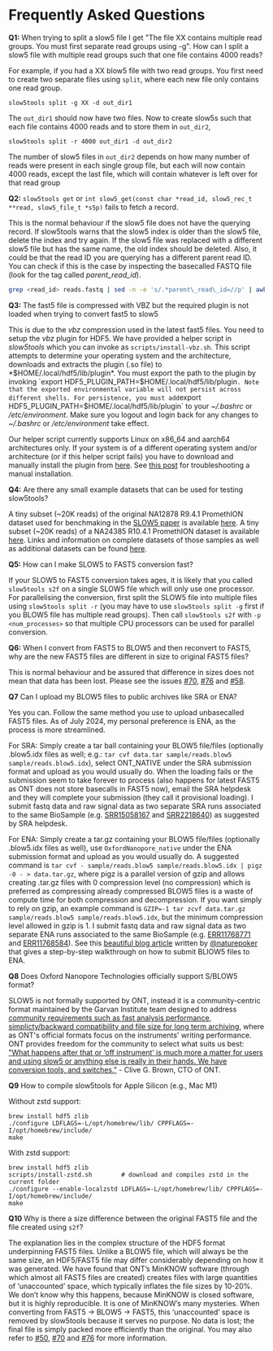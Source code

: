 # Frequently Asked Questions

**Q1:** When trying to split a slow5 file I get "The file XX contains multiple read groups. You must first separate read groups using -g". How can I split a slow5 file with multiple read groups such that one file contains 4000 reads?

For example, if you had a XX blow5 file with two read groups. You first need to create two separate files using `split`, where each new file only contains one read group.

`slow5tools split -g XX -d out_dir1`

The `out_dir1` should now have two files. Now to create slow5s such that each file contains 4000 reads and to store them in `out_dir2`,

`slow5tools split -r 4000 out_dir1 -d out_dir2`

The number of slow5 files in `out_dir2` depends on how many number of reads were present in each single group file, but each will now contain 4000 reads, except the last file, which will contain whatever is left over for that read group


**Q2:** `slow5tools get` or `int slow5_get(const char *read_id, slow5_rec_t **read, slow5_file_t *s5p)` fails to fetch a record.

This is the normal behaviour if the slow5 file does not have the querying record. If slow5tools warns that the slow5 index is older than the slow5 file, delete the index and try again. If the slow5 file was replaced with a different slow5 file but has the same name, the old index should be deleted. Also, it could be that the read ID you are querying has a different parent read ID. You can check if this is the case by inspecting the basecalled FASTQ file (look for the tag called *parent_read_id*).

```bash
grep <read_id> reads.fastq | sed -n -e 's/.*parent\_read\_id=//p' | awk '{print $1}'
```


**Q3:** The fast5 file is compressed with VBZ but the required plugin is not loaded when trying to convert fast5 to slow5

This is due to the *vbz* compression used in the latest fast5 files. You need to setup the *vbz* plugin for HDF5. We have provided a helper script in *slow5tools* which you can invoke as `scripts/install-vbz.sh`. This script attempts to determine your operating system and the architecture, downloads and extracts the plugin (.so file) to *$HOME/.local/hdf5/lib/plugin*. You must export the path to the plugin by invoking `export HDF5_PLUGIN_PATH=$HOME/.local/hdf5/lib/plugin` . Note that the exported environmental variable will not persist across different shells. For persistence, you must add `export HDF5_PLUGIN_PATH=$HOME/.local/hdf5/lib/plugin` to your *~/.bashrc* or */etc/environment*. Make sure you logout and login back for any changes to *~/.bashrc* or */etc/environment* take effect.

Our helper script currently supports Linux on x86_64 and aarch64 architectures only. If your system is of a different operating system and/or architecture (or if this helper script fails) you have to download and manually install the plugin from [here](https://github.com/nanoporetech/vbz_compression/releases).
See [this post](https://github.com/nanoporetech/vbz_compression/issues/5) for troubleshooting a manual installation.

**Q4:** Are there any small example datasets that can be used for testing slow5tools?

A tiny subset (~20K reads) of the original NA12878 R9.4.1 PromethION dataset used for benchmaking in the [SLOW5 paper](https://www.nature.com/articles/s41587-021-01147-4) is available [here](https://slow5.bioinf.science/na12878_prom_subsub). A tiny subset (~20K reads) of a NA24385 R10.4.1 PromethION dataset is available [here](https://slow5.bioinf.science/hg2_prom_subsub). Links and information on complete datasets of those samples as well as additional datasets can be found [here](https://hasindu2008.github.io/slow5tools/datasets.html).

**Q5:** How can I make SLOW5 to FAST5 conversion fast?

If your SLOW5 to FAST5 conversion takes ages, it is likely that you called `slow5tools s2f` on a single SLOW5 file which will only use one processor. For parallelising the conversion, first split the SLOW5 file into multiple files using `slow5tools split -r` (you may have to use `slow5tools split -g` first if you BLOW5 file has multiple read groups). Then call `slow5tools s2f` with `-p <num_processes>` so that multiple CPU processors can be used for parallel conversion.

**Q6:** When I convert from FAST5 to BLOW5 and then reconvert to FAST5, why are the new FAST5 files are different in size to original FAST5 files?

This is normal behaviour and be assured that difference in sizes does not mean that data has been lost. Please see the issues [#70](https://github.com/hasindu2008/slow5tools/issues/70), [#76](https://github.com/hasindu2008/slow5tools/issues/76) and [#58](https://github.com/hasindu2008/slow5tools/issues/58).

**Q7** Can I upload my BLOW5 files to public archives like SRA or ENA?

Yes you can. Follow the same method you use to upload unbasecalled FAST5 files. As of July 2024, my personal preference is ENA, as the process is more streamlined.

For SRA: Simply create a tar ball containing your BLOW5 file/files (optionally .blow5.idx files as well; e.g.: `tar cvf data.tar sample/reads.blow5 sample/reads.blow5.idx`), select ONT_NATIVE under the SRA submission format and upload as you would usually do. When the loading fails or the submission seem to take forever to process (also happens for latest FAST5 as ONT does not store basecalls in FAST5 now), email the SRA helpdesk and they will complete your submission (they call it provisional loading). I submit fastq data and raw signal data as two separate SRA runs associated to the same BioSample (e.g. [SRR15058167](https://trace.ncbi.nlm.nih.gov/Traces/?view=run_browser&acc=SRR15058167&display=data-access) and [SRR2218640](https://trace.ncbi.nlm.nih.gov/Traces/?view=run_browser&acc=SRR22186402&display=data-access)) as suggested by SRA helpdesk.

For ENA: Simply create a tar.gz containing your BLOW5 file/files (optionally .blow5.idx files as well), use `OxfordNanopore_native` under the ENA submission format and upload as you would usually do. A suggested command is `tar cvf - sample/reads.blow5 sample/reads.blow5.idx | pigz -0 - > data.tar.gz`, where pigz is a parallel version of gzip and allows creating .tar.gz files with 0 compression level (no compression) which is preferred as compressing already compressed BLOW5 files is a waste of compute time for both compression and decompression. If you want simply to rely on gzip, an example command is `GZIP=-1 tar zcvf data.tar.gz sample/reads.blow5 sample/reads.blow5.idx`, but the minimum compression level allowed in gzip is 1. I submit fastq data and raw signal data as two separate ENA runs associated to the same BioSample (e.g. [ERR11768771](https://www.ebi.ac.uk/ena/browser/view/ERR11768771) and [ERR11768584](https://www.ebi.ac.uk/ena/browser/view/ERR11768584)). See this [beautiful blog article](https://naturepoker.wordpress.com/2024/07/19/nanopore-archiving-signals/) written by [@naturepoker](https://x.com/naturepoker1) that gives a step-by-step walkthrough on how to submit BLIOW5 files to ENA.


**Q8** Does Oxford Nanopore Technologies officially support S/BLOW5 format?

SLOW5 is not formally supported by ONT, instead it is a community-centric format maintained by the Garvan Institute team designed to address [community requirements such as fast analysis performance, simplicty/backward compatibility and file size for long term archiving](https://hasindu2008.github.io/slow5specs/design.html), where as ONT's official formats focus on the instruments' writing performance. ONT provides freedom for the community to select what suits us best: ["What happens after that or ‘off instrument’ is much more a matter for users and using slow5 or anything else is really in their hands. We have conversion tools, and switches."]() - Clive G. Brown, CTO of ONT.

**Q9** How to compile slow5tools for Apple Silicon (e.g., Mac M1)

Without zstd support:
```
brew install hdf5 zlib
./configure LDFLAGS=-L/opt/homebrew/lib/ CPPFLAGS=-I/opt/homebrew/include/
make
```

With zstd support:
```
brew install hdf5 zlib
scripts/install-zstd.sh        # download and compiles zstd in the current folder
./configure --enable-localzstd LDFLAGS=-L/opt/homebrew/lib/ CPPFLAGS=-I/opt/homebrew/include/
make
```

**Q10** Why is there a size difference between the original FAST5 file and the file created using `s2f`?

The explanation lies in the complex structure of the HDF5 format underpinning FAST5 files. Unlike a BLOW5 file, which will always be the same size, an HDF5/FAST5 file may differ considerably depending on how it was generated. We have found that ONT’s MinKNOW software (through which almost all FAST5 files are created) creates files with large quantities of ‘unaccounted’ space, which typically inflates the file sizes by 10-20%. We don’t know why this happens, because MinKNOW is closed software, but it is highly reproducible. It is one of MinKNOW’s many mysteries. When converting from FAST5 -> BLOW5 -> FAST5, this ‘unaccounted’  space is removed by slow5tools because it serves no purpose. No data is lost; the final file is simply packed more efficiently than the original. You may also refer to [#50](https://github.com/hasindu2008/slow5tools/issues/50), [#70](https://github.com/hasindu2008/slow5tools/issues/70) and [#76](https://github.com/hasindu2008/slow5tools/issues/76) for more information.

